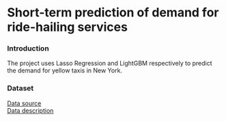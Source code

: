 # Short-term prediction of demand for ride-hailing services

### Introduction
The project uses Lasso Regression and LightGBM respectively to predict the demand for yellow taxis in New York.

### Dataset
[Data source](https://www1.nyc.gov/site/tlc/about/tlc-trip-record-data.page)  
[Data description](https://github.com/chenwenhang/Short-term-Prediction-of-Demand-for-Ride-hailing-Services/tree/master/Lasso/data)